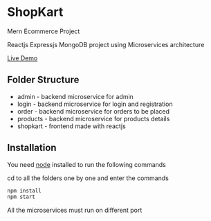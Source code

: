 # ShopKart
Mern Ecommerce Project 

Reactjs Expressjs MongoDB project using Microservices architecture

[Live Demo]

## Folder Structure
- admin - backend microservice for admin 
- login - backend microservice for login and registration
- order - backend microservice for orders to be placed
- products - backend microservice for products details
- shopkart - frontend made with reactjs

## Installation

You need [node] installed to run the following commands

cd to all the folders one by one and enter the commands
```sh
npm install
npm start
```

All the microservices must run on different port 


[Live Demo]: <https://shopkart-app.tk/>
[node]: <https://nodejs.org>
